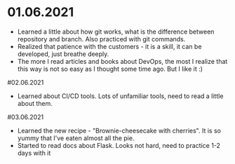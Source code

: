 # 01.06.2021
* Learned a little about how git works, what is the difference between repository and branch. Also practiced with git commands.
* Realized that patience with the customers - it is a skill, it can be developed, just breathe deeply.
* The more I read articles and books about DevOps, the most I realize that this way is not so easy as I thought some time ago. But I like it :)

#02.06.2021
* Learned about CI/CD tools. Lots of unfamiliar tools, need to read a little about them.

#03.06.2021
* Learned the new recipe - "Brownie-cheesecake with cherries". It is so yummy that I've eaten almost all the pie.
* Started to read docs about Flask. Looks not hard, need to practice 1-2 days with it
